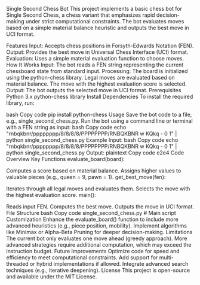Single Second Chess Bot
This project implements a basic chess bot for Single Second Chess, a chess variant that emphasizes rapid decision-making under strict computational constraints. The bot evaluates moves based on a simple material balance heuristic and outputs the best move in UCI format.

Features
Input: Accepts chess positions in Forsyth-Edwards Notation (FEN).
Output: Provides the best move in Universal Chess Interface (UCI) format.
Evaluation: Uses a simple material evaluation function to choose moves.
How It Works
Input: The bot reads a FEN string representing the current chessboard state from standard input.
Processing:
The board is initialized using the python-chess library.
Legal moves are evaluated based on material balance.
The move with the highest evaluation score is selected.
Output: The bot outputs the selected move in UCI format.
Prerequisites
Python 3.x
python-chess library
Install Dependencies
To install the required library, run:

bash
Copy code
pip install python-chess
Usage
Save the bot code to a file, e.g., single_second_chess.py.
Run the bot using a command line or terminal with a FEN string as input:
bash
Copy code
echo "rnbqkbnr/pppppppp/8/8/8/8/PPPPPPPP/RNBQKBNR w KQkq - 0 1" | python single_second_chess.py
Example
Input:
bash
Copy code
echo "rnbqkbnr/pppppppp/8/8/8/8/PPPPPPPP/RNBQKBNR w KQkq - 0 1" | python single_second_chess.py
Output:
plaintext
Copy code
e2e4
Code Overview
Key Functions
evaluate_board(board):

Computes a score based on material balance.
Assigns higher values to valuable pieces (e.g., queen = 9, pawn = 1).
get_best_move(fen):

Iterates through all legal moves and evaluates them.
Selects the move with the highest evaluation score.
main():

Reads input FEN.
Computes the best move.
Outputs the move in UCI format.
File Structure
bash
Copy code
single_second_chess.py   # Main script
Customization
Enhance the evaluate_board() function to include more advanced heuristics (e.g., piece position, mobility).
Implement algorithms like Minimax or Alpha-Beta Pruning for deeper decision-making.
Limitations
The current bot only evaluates one move ahead (greedy approach).
More advanced strategies require additional computation, which may exceed the instruction budget.
Future Improvements
Optimize code for speed and efficiency to meet computational constraints.
Add support for multi-threaded or hybrid implementations if allowed.
Integrate advanced search techniques (e.g., iterative deepening).
License
This project is open-source and available under the MIT License.

